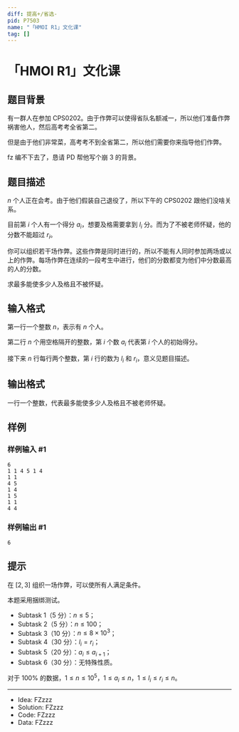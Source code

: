 ```yaml
---
diff: 提高+/省选-
pid: P7503
name: "「HMOI R1」文化课"
tag: []
---
```

# 「HMOI R1」文化课
## 题目背景

有一群人在参加 CPS0202。由于作弊可以使得省队名额减一，所以他们准备作弊祸害他人，然后高考考全省第二。

但是由于他们非常菜，高考考不到全省第二，所以他们需要你来指导他们作弊。

fz 编不下去了，恳请 PD 帮他写个崩 3 的背景。
## 题目描述

$n$ 个人正在会考。由于他们假装自己退役了，所以下午的 CPS0202 跟他们没啥关系。

目前第 $i$ 个人有一个得分 $a_i$，想要及格需要拿到 $l_i$ 分。而为了不被老师怀疑，他的分数不能超过 $r_i$。

你可以组织若干场作弊。这些作弊是同时进行的，所以不能有人同时参加两场或以上的作弊。每场作弊在连续的一段考生中进行，他们的分数都变为他们中分数最高的人的分数。

求最多能使多少人及格且不被怀疑。
## 输入格式

第一行一个整数 $n$，表示有 $n$ 个人。

第二行 $n$ 个用空格隔开的整数，第 $i$ 个数 $a_i$ 代表第 $i$ 个人的初始得分。

接下来 $n$ 行每行两个整数，第 $i$ 行的数为 $l_i$ 和 $r_i$，意义见题目描述。
## 输出格式

一行一个整数，代表最多能使多少人及格且不被老师怀疑。
## 样例

### 样例输入 #1
```
6
1 1 4 5 1 4
1 1
4 5
1 4
1 5
1 1
4 4

```
### 样例输出 #1
```
6

```
## 提示

在 $[2,3]$ 组织一场作弊，可以使所有人满足条件。

本题采用捆绑测试。
- Subtask 1（$5$ 分）：$n\le5$；
- Subtask 2（$5$ 分）：$n\le100$；
- Subtask 3（$10$ 分）：$n\le8\times10^3$；
- Subtask 4（$30$ 分）：$l_i=r_i$；
- Subtask 5（$20$ 分）：$a_i\le a_{i+1}$；
- Subtask 6（$30$ 分）：无特殊性质。

对于 $100\%$ 的数据，$1\le n\le 10^5$，$1\le a_i\le n$，$1\le l_i\le r_i\le n$。

-------

- Idea: FZzzz
- Solution: FZzzz
- Code: FZzzz
- Data: FZzzz
